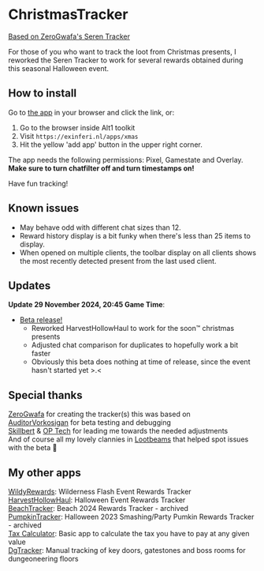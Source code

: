 # ChristmasTracker

[Based on ZeroGwafa's Seren Tracker](https://github.com/ZeroGwafa/SerenTracker/tree/master)

For those of you who want to track the loot from Christmas presents, I reworked the Seren Tracker to work for several rewards obtained during this seasonal Halloween event.

## How to install

Go to [the app](https://exinferi.nl/apps/xmas) in your browser and click the link, or:

1. Go to the browser inside Alt1 toolkit
2. Visit `https://exinferi.nl/apps/xmas`
3. Hit the yellow 'add app' button in the upper right corner.

The app needs the following permissions: Pixel, Gamestate and Overlay.  
**Make sure to turn chatfilter off and turn timestamps on!**

Have fun tracking!

## Known issues  

* May behave odd with different chat sizes than 12.
* Reward history display is a bit funky when there's less than 25 items to display.
* When opened on multiple clients, the toolbar display on all clients shows the most recently detected present from the last used client.

## Updates
**Update 29 November 2024, 20:45 Game Time**:

* [Beta release!](https://exinferi.github.io/ChristmasTracker/)
  * Reworked HarvestHollowHaul to work for the soon™ christmas presents
  * Adjusted chat comparison for duplicates to hopefully work a bit faster
  * Obviously this beta does nothing at time of release, since the event hasn't started yet >.<

## Special thanks

[ZeroGwafa](https://github.com/ZeroGwafa) for creating the tracker(s) this was based on  
[AuditorVorkosigan](https://github.com/AuditorVorkosigan) for beta testing and debugging  
[Skillbert](https://github.com/skillbert) & [OP Tech](https://github.com/Techpure2013) for leading me towards the needed adjustments  
And of course all my lovely clannies in [Lootbeams](https://runepixels.com/clans/lootbeams/about) that helped spot issues with the beta 💜

## My other apps

[WildyRewards](https://github.com/ExInferi/WildyRewards): Wilderness Flash Event Rewards Tracker  
[HarvestHollowHaul](https://github.com/ExInferi/HarvestHollowHaul): Halloween Event Rewards Tracker  
[BeachTracker](https://github.com/ExInferi/BeachTracker): Beach 2024 Rewards Tracker - archived  
[PumpkinTracker](https://github.com/ExInferi/PumpkinTracker): Halloween 2023 Smashing/Party Pumkin Rewards Tracker - archived  
[Tax Calculator](https://runeapps.org/forums/viewtopic.php?id=1508): Basic app to calculate the tax you have to pay at any given value  
[DgTracker](https://runeapps.org/forums/viewtopic.php?id=1452): Manual tracking of key doors, gatestones and boss rooms for dungeoneering floors

